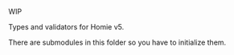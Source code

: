 WIP

Types and validators for Homie v5.

There are submodules in this folder so you have to initialize them.
